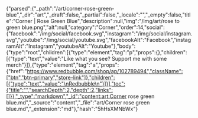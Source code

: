 {"parsed":{"_path":"/art/corner-rose-green-blue","_dir":"art","_draft":false,"_partial":false,"_locale":"","_empty":false,"title":"Corner | Rose Green Blue","description":null,"img":"/img/art/rose to green blue.png","alt":null,"category":"Corner","order":14,"social":{"facebook":"/img/social/facebook.svg","instagram":"/img/social/instagram.svg","youtube":"/img/social/youtube.svg","facebookAlt":"Facebook","instagramAlt":"Instagram","youtubeAlt":"Youtube"},"body":{"type":"root","children":[{"type":"element","tag":"p","props":{},"children":[{"type":"text","value":"Like what you see? Support me with some merch"}]},{"type":"element","tag":"a","props":{"href":"https://www.redbubble.com/shop/ap/102789494","className":["btn","btn-primary","store-link"]},"children":[{"type":"text","value":"\nRedbubble\n"}]}],"toc":{"title":"","searchDepth":2,"depth":2,"links":[]}},"_type":"markdown","_id":"content:art:Corner rose green blue.md","_source":"content","_file":"art/Corner rose green blue.md","_extension":"md"},"hash":"5hHsXMNbWx"}